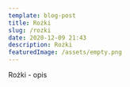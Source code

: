 ```yaml
---
template: blog-post
title: Rożki
slug: /rozki
date: 2020-12-09 21:43
description: Rożki
featuredImage: /assets/empty.png
---
```

Rożki - opis